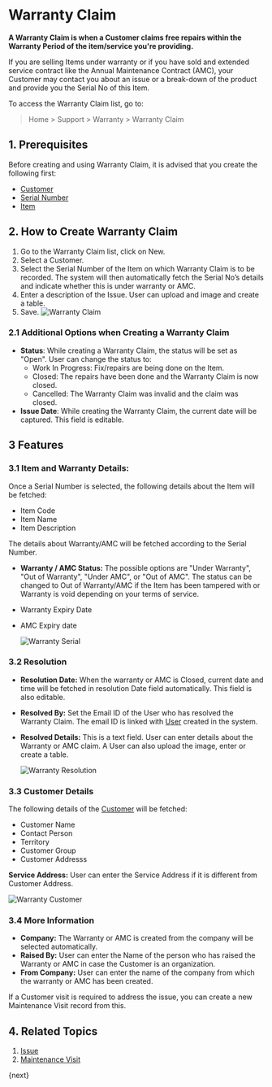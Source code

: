 <!-- add-breadcrumbs -->
# Warranty Claim

**A Warranty Claim is when a Customer claims free repairs within the Warranty Period of the item/service you're providing.**

If you are selling Items under warranty or if you have sold and extended service contract like the Annual Maintenance Contract (AMC), your Customer may contact you about an issue or a break-down of the product and provide you the Serial No of this Item.

To access the Warranty Claim list, go to:

> Home > Support > Warranty > Warranty Claim

## 1. Prerequisites
Before creating and using Warranty Claim, it is advised that you create the following first:

* [Customer](/docs/user/manual/en/CRM/customer)
* [Serial Number](/docs/user/manual/en/stock/serial-no)
* [Item](/docs/user/manual/en/stock/item)

## 2. How to Create Warranty Claim

1. Go to the Warranty Claim list, click on New.
1. Select a Customer. 
1. Select the Serial Number of the Item on which Warranty Claim is to be recorded. The system will then automatically fetch the Serial No’s details and indicate whether this is under warranty or AMC.
1. Enter a description of the Issue. User can upload and image and create a table.
1. Save.
    ![Warranty Claim]({{docs_base_url}}/v12/assets/img/support/warranty-claim.png)

### 2.1 Additional Options when Creating a Warranty Claim

* **Status**: While creating a Warranty Claim, the status will be set as "Open". User can change the status to:
    * Work In Progress: Fix/repairs are being done on the Item.
    * Closed: The repairs have been done and the Warranty Claim is now closed.
    * Cancelled: The Warranty Claim was invalid and the claim was closed.
* **Issue Date**: While creating the Warranty Claim, the current date will be captured. This field is editable.


## 3 Features

### 3.1 Item and Warranty Details:

Once a Serial Number is selected, the following details about the Item will be fetched:

* Item Code
* Item Name
* Item Description

The details about Warranty/AMC will be fetched according to the Serial Number.

* **Warranty / AMC Status:** The possible options are "Under Warranty", "Out of Warranty", "Under AMC", or "Out of AMC". The status can be changed to Out of Warranty/AMC if the Item has been tampered with or Warranty is void depending on your terms of service.
* Warranty Expiry Date
* AMC Expiry date

    ![Warranty Serial](/docs/v12/assets/img/support/warranty-serial.png)

### 3.2 Resolution
* **Resolution Date:** When the warranty or AMC is Closed, current date and time will be fetched in resolution Date field automatically. This field is also editable.
* **Resolved By:** Set the Email ID of the User who has resolved the Warranty Claim. The email ID is linked with [User](/docs/user/manual/en/setting-up/users-and-permissions/adding-users) created in the system.
* **Resolved Details:** This is a text field. User can enter details about the Warranty or AMC claim. A User can also upload the image, enter or create a table.

    ![Warranty Resolution](/docs/v12/assets/img/support/warranty-resolution.png)

### 3.3 Customer Details

The following details of the [Customer](/docs/user/manual/en/CRM/customer) will be fetched:

* Customer Name
* Contact Person
* Territory
* Customer Group
* Customer Addresss

**Service Address:** User can enter the Service Address if it is different from Customer Address.

![Warranty Customer](/docs/v12/assets/img/support/warranty-customer.png)

### 3.4 More Information

* **Company:** The Warranty or AMC is created from the company will be selected automatically.
* **Raised By:** User can enter the Name of the person who has raised the Warranty or AMC in case the Customer is an organization.
* **From Company:** User can enter the name of the company from which the warranty or AMC has been created.

If a Customer visit is required to address the issue, you can create a new
Maintenance Visit record from this.

## 4. Related Topics
1. [Issue](/docs/user/manual/en/support/issue)
1. [Maintenance Visit](/docs/user/manual/en/support/maintenance-visit)

{next}
